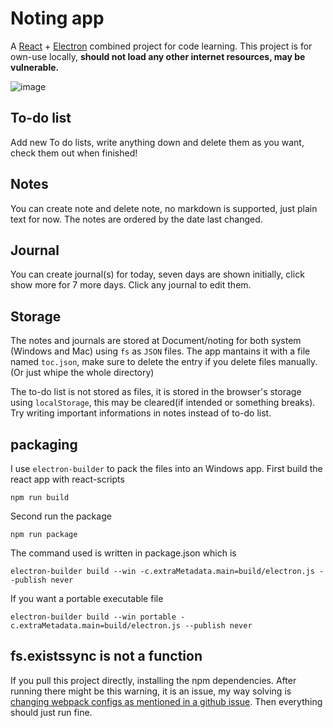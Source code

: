 # Noting app
A [React](https://reactjs.org/) + [Electron](https://www.electronjs.org/) combined project for code learning.
This project is for own-use locally, **should not load any other internet resources, may be vulnerable.**

![image](https://user-images.githubusercontent.com/20790736/138731376-be012c38-272d-4266-b98c-4150d18a3c05.png)

## To-do list
Add new To do lists, write anything down and delete them as you want, check them out when finished!

## Notes
You can create note and delete note, no markdown is supported, just plain text for now. The notes are ordered by the date last changed.

## Journal
You can create journal(s) for today, seven days are shown initially, click show more for 7 more days.
Click any journal to edit them.

## Storage
The notes and journals are stored at Document/noting for both system (Windows and Mac) using `fs` as `JSON` files.
The app mantains it with a file named `toc.json`, make sure to delete the entry if you delete files manually.(Or just whipe the whole directory)

The to-do list is not stored as files, it is stored in the browser's storage using `localStorage`, this may be cleared(if intended or something breaks). Try writing important informations in notes instead of to-do list.

## packaging
I use `electron-builder` to pack the files into an Windows app.
First build the react app with react-scripts
```
npm run build
```

Second run the package
```
npm run package
```

The command used is written in package.json which is
```
electron-builder build --win -c.extraMetadata.main=build/electron.js --publish never
```
If you want a portable executable file
```
electron-builder build --win portable -c.extraMetadata.main=build/electron.js --publish never
```

## fs.existssync is not a function
If you pull this project directly, installing the npm dependencies. After running there might be this warning, it is an issue, my way solving is [changing webpack configs as mentioned in a github issue](https://github.com/electron/electron/issues/9920#issuecomment-478826728). Then everything should just run fine.
